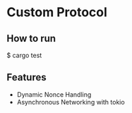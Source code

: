 # Custom Protocol
## How to run
$ cargo test
## Features
- Dynamic Nonce Handling
- Asynchronous Networking with tokio